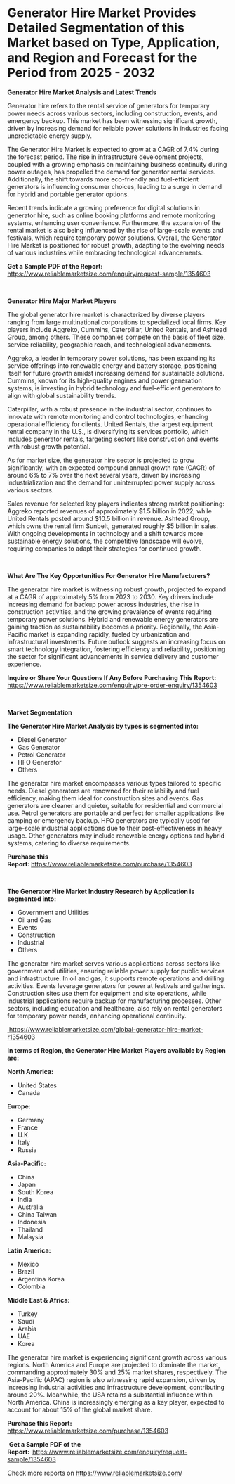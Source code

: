 <p><h1>Generator Hire Market Provides Detailed Segmentation of this Market based on Type, Application, and Region and Forecast for the Period from 2025 - 2032</h1></p><p><strong>Generator Hire Market Analysis and Latest Trends</strong></p>
<p><p>Generator hire refers to the rental service of generators for temporary power needs across various sectors, including construction, events, and emergency backup. This market has been witnessing significant growth, driven by increasing demand for reliable power solutions in industries facing unpredictable energy supply.</p><p>The Generator Hire Market is expected to grow at a CAGR of 7.4% during the forecast period. The rise in infrastructure development projects, coupled with a growing emphasis on maintaining business continuity during power outages, has propelled the demand for generator rental services. Additionally, the shift towards more eco-friendly and fuel-efficient generators is influencing consumer choices, leading to a surge in demand for hybrid and portable generator options.</p><p>Recent trends indicate a growing preference for digital solutions in generator hire, such as online booking platforms and remote monitoring systems, enhancing user convenience. Furthermore, the expansion of the rental market is also being influenced by the rise of large-scale events and festivals, which require temporary power solutions. Overall, the Generator Hire Market is positioned for robust growth, adapting to the evolving needs of various industries while embracing technological advancements.</p></p>
<p><strong>Get a Sample PDF of the Report:&nbsp;</strong> <a href="https://www.reliablemarketsize.com/enquiry/request-sample/1354603?utm_campaign=1840&utm_medium=2&utm_source=Github&utm_content=ia&utm_term=14022025&utm_id=generator-hire">https://www.reliablemarketsize.com/enquiry/request-sample/1354603</a></p>
<p>&nbsp;</p>
<p><strong>Generator Hire Major Market Players</strong></p>
<p><p>The global generator hire market is characterized by diverse players ranging from large multinational corporations to specialized local firms. Key players include Aggreko, Cummins, Caterpillar, United Rentals, and Ashtead Group, among others. These companies compete on the basis of fleet size, service reliability, geographic reach, and technological advancements.</p><p>Aggreko, a leader in temporary power solutions, has been expanding its service offerings into renewable energy and battery storage, positioning itself for future growth amidst increasing demand for sustainable solutions. Cummins, known for its high-quality engines and power generation systems, is investing in hybrid technology and fuel-efficient generators to align with global sustainability trends.</p><p>Caterpillar, with a robust presence in the industrial sector, continues to innovate with remote monitoring and control technologies, enhancing operational efficiency for clients. United Rentals, the largest equipment rental company in the U.S., is diversifying its services portfolio, which includes generator rentals, targeting sectors like construction and events with robust growth potential.</p><p>As for market size, the generator hire sector is projected to grow significantly, with an expected compound annual growth rate (CAGR) of around 6% to 7% over the next several years, driven by increasing industrialization and the demand for uninterrupted power supply across various sectors.</p><p>Sales revenue for selected key players indicates strong market positioning: Aggreko reported revenues of approximately $1.5 billion in 2022, while United Rentals posted around $10.5 billion in revenue. Ashtead Group, which owns the rental firm Sunbelt, generated roughly $5 billion in sales. With ongoing developments in technology and a shift towards more sustainable energy solutions, the competitive landscape will evolve, requiring companies to adapt their strategies for continued growth.</p></p>
<p>&nbsp;</p>
<p><strong>What Are The Key Opportunities For Generator Hire Manufacturers?</strong></p>
<p><p>The generator hire market is witnessing robust growth, projected to expand at a CAGR of approximately 5% from 2023 to 2030. Key drivers include increasing demand for backup power across industries, the rise in construction activities, and the growing prevalence of events requiring temporary power solutions. Hybrid and renewable energy generators are gaining traction as sustainability becomes a priority. Regionally, the Asia-Pacific market is expanding rapidly, fueled by urbanization and infrastructural investments. Future outlook suggests an increasing focus on smart technology integration, fostering efficiency and reliability, positioning the sector for significant advancements in service delivery and customer experience.</p></p>
<p><strong>Inquire or Share Your Questions If Any Before Purchasing This Report:</strong> <a href="https://www.reliablemarketsize.com/enquiry/pre-order-enquiry/1354603?utm_campaign=1840&utm_medium=2&utm_source=Github&utm_content=ia&utm_term=14022025&utm_id=generator-hire">https://www.reliablemarketsize.com/enquiry/pre-order-enquiry/1354603</a></p>
<p>&nbsp;</p>
<p><strong>Market Segmentation</strong></p>
<p><strong>The Generator Hire Market Analysis by types is segmented into:</strong></p>
<p><ul><li>Diesel Generator</li><li>Gas Generator</li><li>Petrol Generator</li><li>HFO Generator</li><li>Others</li></ul></p>
<p><p>The generator hire market encompasses various types tailored to specific needs. Diesel generators are renowned for their reliability and fuel efficiency, making them ideal for construction sites and events. Gas generators are cleaner and quieter, suitable for residential and commercial use. Petrol generators are portable and perfect for smaller applications like camping or emergency backup. HFO generators are typically used for large-scale industrial applications due to their cost-effectiveness in heavy usage. Other generators may include renewable energy options and hybrid systems, catering to diverse requirements.</p></p>
<p><strong>Purchase this Report:&nbsp;</strong><a href="https://www.reliablemarketsize.com/purchase/1354603?utm_campaign=1840&utm_medium=2&utm_source=Github&utm_content=ia&utm_term=14022025&utm_id=generator-hire">https://www.reliablemarketsize.com/purchase/1354603</a></p>
<p>&nbsp;</p>
<p><strong>The Generator Hire Market Industry Research by Application is segmented into:</strong></p>
<p><ul><li>Government and Utilities</li><li>Oil and Gas</li><li>Events</li><li>Construction</li><li>Industrial</li><li>Others</li></ul></p>
<p><p>The generator hire market serves various applications across sectors like government and utilities, ensuring reliable power supply for public services and infrastructure. In oil and gas, it supports remote operations and drilling activities. Events leverage generators for power at festivals and gatherings. Construction sites use them for equipment and site operations, while industrial applications require backup for manufacturing processes. Other sectors, including education and healthcare, also rely on rental generators for temporary power needs, enhancing operational continuity.</p></p>
<p><a href="https://www.reliablemarketsize.com/global-generator-hire-market-r1354603?utm_campaign=1840&utm_medium=2&utm_source=Github&utm_content=ia&utm_term=14022025&utm_id=generator-hire">&nbsp;https://www.reliablemarketsize.com/global-generator-hire-market-r1354603</a></p>
<p><strong>In terms of Region, the Generator Hire Market Players available by Region are:</strong></p>
<p>
    <p> <strong> North America: </strong>
        <ul>
            <li>United States</li>
            <li>Canada</li>
        </ul>
        </p> 
    <p> <strong> Europe: </strong>
        <ul>
            <li>Germany</li>
            <li>France</li>
            <li>U.K.</li>
            <li>Italy</li>
            <li>Russia</li>
        </ul>
        </p> 
    <p> <strong> Asia-Pacific: </strong>
        <ul>
            <li>China</li>
            <li>Japan</li>
            <li>South Korea</li>
            <li>India</li>
            <li>Australia</li>
            <li>China Taiwan</li>
            <li>Indonesia</li>
            <li>Thailand</li>
            <li>Malaysia</li>
        </ul>
        </p> 
    <p> <strong> Latin America: </strong>
        <ul>
            <li>Mexico</li>
            <li>Brazil</li>
            <li>Argentina Korea</li>
            <li>Colombia</li>
        </ul>
        </p> 
    <p> <strong> Middle East & Africa: </strong>
        <ul>
            <li>Turkey</li>
            <li>Saudi</li>
            <li>Arabia</li>
            <li>UAE</li>
            <li>Korea</li>
        </ul>
    </p>
    </p>
<p><p>The generator hire market is experiencing significant growth across various regions. North America and Europe are projected to dominate the market, commanding approximately 30% and 25% market shares, respectively. The Asia-Pacific (APAC) region is also witnessing rapid expansion, driven by increasing industrial activities and infrastructure development, contributing around 20%. Meanwhile, the USA retains a substantial influence within North America. China is increasingly emerging as a key player, expected to account for about 15% of the global market share.</p></p>
<p><strong>Purchase this Report: </strong><a href="https://www.reliablemarketsize.com/purchase/1354603?utm_campaign=1840&utm_medium=2&utm_source=Github&utm_content=ia&utm_term=14022025&utm_id=generator-hire">https://www.reliablemarketsize.com/purchase/1354603</a></p>
<p>&nbsp;<strong>Get a Sample PDF of the Report:&nbsp;&nbsp;</strong><a href="https://www.reliablemarketsize.com/enquiry/request-sample/1354603?utm_campaign=1840&utm_medium=2&utm_source=Github&utm_content=ia&utm_term=14022025&utm_id=generator-hire">https://www.reliablemarketsize.com/enquiry/request-sample/1354603</a></p>
<p><strong></strong></p>
<p>Check more reports on <a href="https://www.reliablemarketsize.com/?utm_campaign=1840&utm_medium=2&utm_source=Github&utm_content=ia&utm_term=14022025&utm_id=generator-hire">https://www.reliablemarketsize.com/</a></p>